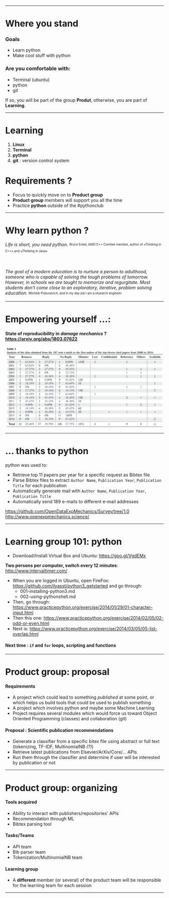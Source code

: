 <!-- $theme: default -->

---
# Where you stand

### Goals
* Learn python
* Make cool stuff with python

### Are you comfortable with:
* Terminal (ubuntu)
* python
* git

If so, you will be part of the group **Produt**, otherwise, you are part of **Learning**.



<!-- footer: #pythonclub - 001  -->
<!-- $size: 16:9 -->

---

# Learning

1. **Linux**
2. **Terminal**
3. **python**
4. **git** : version control system

# Requirements ?

* Focus to quickly move on to **Product group**
* **Product group** members will support you all the time
* Practice **python** outside of the #pythonclub
---

# Why learn python ?

*Life is short, you need python.* 
<sub><sup>Bruce Eckel,  ANSI C++ Comitee member, author of «Thinking in C++» and «Thinking in Java»</sup></sub>

<br> 

*The goal of a modern education is to nurture a person to adulthood, someone who is capable of solving the tough problems of tomorrow. However, in schools we are taught to memorize and regurgitate. Most students don’t come close to an exploratory, iterative, problem solving education.*
<sub><sup>Michele Pratusevich, and in my day job I am a research engineer</sup></sub>

---
# Empowering yourself ...: 
#### State of reproducibility in *damage mechanics* ? https://arxiv.org/abs/1803.07622

<img src="images/availability-table.PNG" alt="drawing" width="1000"/>

<!-- *footer: Long term availability of raw experimental data in experimental fracture mechanics, Patrick Diehl, Ilyass Tabiai, Felix W. Baumann, Daniel Therriault, Martin Levesque  -->

---
# ... thanks to python

python was used to:

* Retrieve top 11 papers per year for a specific request as Bibtex file
* Parse Bibtex files to extract `Author Name`, `Publication Year`, `Publication Title` for each publication
* Automatically generate mail with `Author Name`, `Publication Year`, `Publication Title`
* Automatically send 189 e-mails to different e-mail addresses

https://github.com/OpenDataExpMechanics/Survey/tree/1.0
http://www.openexpmechanics.science/

---
# Learning group 101: python


* Download/Install Virtual Box and Ubuntu: https://goo.gl/VgdEMx

**Two persons per computer, switch every 12 minutes**: http://www.intervaltimer.com/

* When you are logged in Ubuntu, open FireFox: https://github.com/ilyasst/python3_getstarted and go through:
  * 001-installing-python3.md
  * 002-using-pythonshell.md
* Then, go through: https://www.practicepython.org/exercise/2014/01/29/01-character-input.html
* Then this one: https://www.practicepython.org/exercise/2014/02/05/02-odd-or-even.html
* Next is: https://www.practicepython.org/exercise/2014/03/05/05-list-overlap.html

#### Next time : `if` and `for` loops, scripting and functions

---
# Product group: proposal

#### Requirements

* A project which could lead to something *published* at some point, or which helps us build tools that could be used to publish something
* A project which involves python and maybe some Machine Learning
* Project requires several modules which would force us toward Object Oriented Programming (classes) and collaboration (git)

#### Proposal : Scientific publication recommendations

* Generate a classifier from a specific bitex file using abstract or full text (tokenizing, TF-IDF, MultinomialNB *(?)*)
* Retrieve latest publications from Elsevier/ArXiv/Core/... APIs
* Run them through the classifier and determine if user will be interested by publication or not

---

# Product group: organizing

#### Tools acquired

* Ability to interact with publishers/repositories' APIs
* Recommendation through ML
* Bibtex parsing tool

#### Tasks/Teams

* API team
* Bib parser team
* Tokenization/MultinomialNB team

#### Learning group
* A **different** member (or several) of the product team will be responsible for the learning team for each session


---